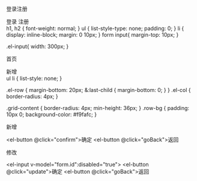 登录注册
<div class="demo-input-suffix">
  <el-form>
    <el-form-item>
      <el-input
        placeholder="请输入用户名"
        suffix-icon="el-icon-user-solid"
        name="username"
        v-model="userName">
      </el-input>
    </el-form-item>
    <el-form-item>
      <el-input 
        placeholder="请输入密码"
        v-model="passWord"
        show-password
        name="password">
      </el-input>
    </el-form-item>
  </el-form>
  <div>
    <el-button type="primary" @click="login">登录</el-button>
    <el-button @click="select">注册</el-button>
  </div>
</div>
h1, h2 {
  font-weight: normal;
}
ul {
  list-style-type: none;
  padding: 0;
}
li {
  display: inline-block;
  margin: 0 10px;
}
form input{
  margin-top: 10px;
}

.el-input{
  width: 300px;
}

首页
<el-row>
  <el-col :span="6"><div class="grid-content bg-purple"></div></el-col>
  <el-col :span="12">
    <router-link tag="el-button" to="add">新增</router-link>
    <div class="grid-content bg-purple-zhong">
      <el-table
          :data="content"
          style="width: 100%">
          <el-table-column
            prop="_id"
            label="ID"
            width="145">
          </el-table-column>
          <el-table-column
            prop="studentName"
            label="姓名"
            width="145">
          </el-table-column>
          <el-table-column
            prop="studentPwd"
            label="密码"
            width="145">
          </el-table-column>
          <el-table-column
            prop="Content"
            label="内容"
            width="145">
          </el-table-column>
          <el-table-column
            align="right">
            <template slot-scope="scope">
              <el-button
                size="mini"
                @click="handleEdit(scope.$index, scope.row)">Edit</el-button>
              <el-button
                size="mini"
                type="danger"
                @click="readyDel(scope.$index, scope.row)">Delete</el-button>
            </template>
          </el-table-column>
        </el-table>
    </div>
  </el-col>
  <el-col :span="6"><div class="grid-content bg-purple-light"></div></el-col>
</el-row>
ul li {
  list-style: none;
}

.el-row {
    margin-bottom: 20px;
    &:last-child {
      margin-bottom: 0;
    }
  }
  .el-col {
    border-radius: 4px;
  }
 
  .grid-content {
    border-radius: 4px;
    min-height: 36px;
  }
  .row-bg {
    padding: 10px 0;
    background-color: #f9fafc;
  }

新增
<el-row :gutter="20">
  <el-col :span="12" :offset="6">
    <div class="grid-content bg-purple">
      <el-form ref="form" :model="form" label-width="80px">
        <!-- <el-form-item label="编号">
          <el-input v-model="form.id"></el-input>
        </el-form-item> -->
        <el-form-item label="姓名">
          <el-input v-model="form.name"></el-input>
        </el-form-item>
        <el-form-item label="密码">
          <el-input v-model="form.pwd"></el-input>
        </el-form-item>
        <el-form-item label="内容">
          <el-input v-model="form.content"></el-input>
        </el-form-item>
      </el-form>
      <el-button @click="confirm">确定</el-button>
      <el-button @click="goBack">返回</el-button>
    </div>
  </el-col>
</el-row>

修改
<el-row :gutter="20">
  <el-col :span="12" :offset="6">
    <div class="grid-content bg-purple">
      <el-form ref="form" :model="form" label-width="80px">
        <el-form-item label="编号">
          <el-input v-model="form.id":disabled="true"></el-input>
        </el-form-item>
        <el-form-item label="姓名">
          <el-input v-model="form.name"></el-input>
        </el-form-item>
        <el-form-item label="密码">
          <el-input v-model="form.pwd"></el-input>
        </el-form-item>
        <el-form-item label="内容">
          <el-input v-model="form.content"></el-input>
        </el-form-item>
      </el-form>
      <el-button @click="update">确定</el-button>
      <el-button @click="goBack">返回</el-button>
    </div>
  </el-col>
</el-row>